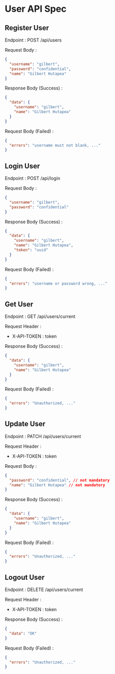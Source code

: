 # User API Spec

## Register User

Endpoint : POST /api/users

Request Body :

```json
{
  "username": "gilbert",
  "password": "confidential",
  "name": "Gilbert Hutapea"
}
```

Response Body (Success) :

```json
{
  "data": {
    "username": "gilbert",
    "name": "Gilbert Hutapea"
  }
}
```

Request Body (Failed) :

```json
{
  "errors": "username must not blank, ..."
}
```

## Login User

Endpoint : POST /api/login

Request Body :

```json
{
  "username": "gilbert",
  "password": "confidential"
}
```

Response Body (Success) :

```json
{
  "data": {
    "username": "gilbert",
    "name": "Gilbert Hutapea",
    "token": "uuid"
  }
}
```

Request Body (Failed) :

```json
{
  "errors": "username or password wrong, ..."
}
```

## Get User

Endpoint : GET /api/users/current

Request Header :

- X-API-TOKEN : token

Response Body (Success) :

```json
{
  "data": {
    "username": "gilbert",
    "name": "Gilbert Hutapea"
  }
}
```

Request Body (Failed) :

```json
{
  "errors": "Unauthorized, ..."
}
```

## Update User

Endpoint : PATCH /api/users/current

Request Header :

- X-API-TOKEN : token

Request Body :

```json
{
  "password": "confidential", // not mandatory
  "name": "Gilbert Hutapea" // not mandatory
}
```

Response Body (Success) :

```json
{
  "data": {
    "username": "gilbert",
    "name": "Gilbert Hutapea"
  }
}
```

Request Body (Failed) :

```json
{
  "errors": "Unauthorized, ..."
}
```

## Logout User

Endpoint : DELETE /api/users/current

Request Header :

- X-API-TOKEN : token

Response Body (Success) :

```json
{
  "data": "OK"
}
```

Request Body (Failed) :

```json
{
  "errors": "Unauthorized, ..."
}
```
